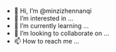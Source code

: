 - 👋 Hi, I’m @minzizhennanqi
- 👀 I’m interested in ...
- 🌱 I’m currently learning ...
- 💞️ I’m looking to collaborate on ...
- 📫 How to reach me ...

<!---
minzizhennanqi/minzizhennanqi is a ✨ special ✨ repository because its `README.md` (this file) appears on your GitHub profile.
You can click the Preview link to take a look at your changes.
--->

